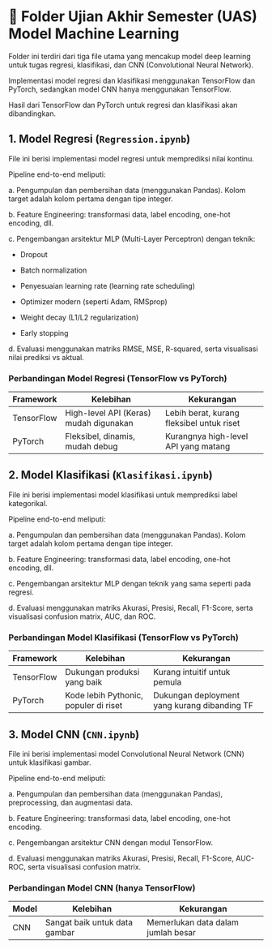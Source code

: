 # 📂 Folder Ujian Akhir Semester (UAS) Model Machine Learning

Folder ini terdiri dari tiga file utama yang mencakup model deep learning untuk tugas regresi, klasifikasi, dan CNN (Convolutional Neural Network).

Implementasi model regresi dan klasifikasi menggunakan TensorFlow dan PyTorch, sedangkan model CNN hanya menggunakan TensorFlow.

Hasil dari TensorFlow dan PyTorch untuk regresi dan klasifikasi akan dibandingkan.

## 1. Model Regresi (`Regression.ipynb`)

File ini berisi implementasi model regresi untuk memprediksi nilai kontinu.

Pipeline end-to-end meliputi:

a. Pengumpulan dan pembersihan data (menggunakan Pandas). Kolom target adalah kolom pertama dengan tipe integer.

b. Feature Engineering: transformasi data, label encoding, one-hot encoding, dll.

c. Pengembangan arsitektur MLP (Multi-Layer Perceptron) dengan teknik:

- Dropout

- Batch normalization

- Penyesuaian learning rate (learning rate scheduling)

- Optimizer modern (seperti Adam, RMSprop)

- Weight decay (L1/L2 regularization)

- Early stopping

d. Evaluasi menggunakan matriks RMSE, MSE, R-squared, serta visualisasi nilai prediksi vs aktual.

### Perbandingan Model Regresi (TensorFlow vs PyTorch)

| Framework  | Kelebihan                                 | Kekurangan                                  |
|------------|-------------------------------------------|---------------------------------------------|
| TensorFlow | High-level API (Keras) mudah digunakan    | Lebih berat, kurang fleksibel untuk riset   |
| PyTorch    | Fleksibel, dinamis, mudah debug           | Kurangnya high-level API yang matang        |

## 2. Model Klasifikasi (`Klasifikasi.ipynb`)

File ini berisi implementasi model klasifikasi untuk memprediksi label kategorikal.

Pipeline end-to-end meliputi:

a. Pengumpulan dan pembersihan data (menggunakan Pandas). Kolom target adalah kolom pertama dengan tipe integer.

b. Feature Engineering: transformasi data, label encoding, one-hot encoding, dll.

c. Pengembangan arsitektur MLP dengan teknik yang sama seperti pada regresi.

d. Evaluasi menggunakan matriks Akurasi, Presisi, Recall, F1-Score, serta visualisasi confusion matrix, AUC, dan ROC.

### Perbandingan Model Klasifikasi (TensorFlow vs PyTorch)

| Framework  | Kelebihan                                 | Kekurangan                                  |
|------------|-------------------------------------------|---------------------------------------------|
| TensorFlow | Dukungan produksi yang baik               | Kurang intuitif untuk pemula                |
| PyTorch    | Kode lebih Pythonic, populer di riset     | Dukungan deployment yang kurang dibanding TF|

## 3. Model CNN (`CNN.ipynb`)

File ini berisi implementasi model Convolutional Neural Network (CNN) untuk klasifikasi gambar.

Pipeline end-to-end meliputi:

a. Pengumpulan dan pembersihan data (menggunakan Pandas), preprocessing, dan augmentasi data.

b. Feature Engineering: transformasi data, label encoding, one-hot encoding.

c. Pengembangan arsitektur CNN dengan modul TensorFlow.

d. Evaluasi menggunakan matriks Akurasi, Presisi, Recall, F1-Score, AUC-ROC, serta visualisasi confusion matrix.

### Perbandingan Model CNN (hanya TensorFlow)

| Model      | Kelebihan                                 | Kekurangan                                  |
|------------|-------------------------------------------|---------------------------------------------|
| CNN        | Sangat baik untuk data gambar             | Memerlukan data dalam jumlah besar          |

